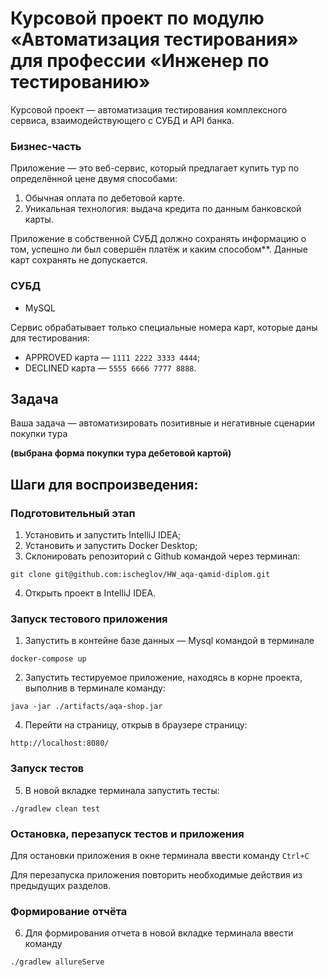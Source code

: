 # Курсовой проект по модулю «Автоматизация тестирования» для профессии «Инженер по тестированию»

Курсовой проект — автоматизация тестирования комплексного сервиса, взаимодействующего с СУБД и API банка.

### Бизнес-часть

Приложение — это веб-сервис, который предлагает купить тур по определённой цене двумя способами:
1. Обычная оплата по дебетовой карте.
2. Уникальная технология: выдача кредита по данным банковской карты.

Приложение в собственной СУБД должно сохранять информацию о том, успешно ли был совершён платёж и каким способом**. Данные карт сохранять не допускается.

### СУБД

* MySQL

Сервис обрабатывает только специальные номера карт, которые даны для тестирования:
* APPROVED карта — `1111 2222 3333 4444`;
* DECLINED карта — `5555 6666 7777 8888`.

## Задача

Ваша задача — автоматизировать позитивные и негативные сценарии покупки тура

**(выбрана форма покупки тура дебетовой картой)**

## Шаги для воспроизведения:

### Подготовительный этап

1. Установить и запустить IntelliJ IDEA;
2. Установить и запустить Docker Desktop;
3. Склонировать репозиторий с Github командой через терминал:
```
git clone git@github.com:ischeglov/HW_aqa-qamid-diplom.git
```
4. Открыть проект в IntelliJ IDEA.

### Запуск тестового приложения 

1. Запустить в контейне базe данных — Mysql командой в терминале
```
docker-compose up
```
2. Запустить тестируемое приложение, находясь в корне проекта, выполнив в терминале команду:
```
java -jar ./artifacts/aqa-shop.jar
```
4.  Перейти на страницу, открыв в браузере страницу:
```
http://localhost:8080/
```

### Запуск тестов

5. В новой вкладке терминала запустить тесты:
 ```
./gradlew clean test
```
### Остановка, перезапуск тестов и приложения

Для остановки приложения в окне терминала ввести команду 
`Ctrl+С`

Для перезапуска приложения повторить необходимые действия из предыдущих разделов.

### Формирование отчёта

6. Для формирования отчета в новой вкладке терминала ввести команду
```
./gradlew allureServe
```




